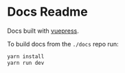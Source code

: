 # Docs Readme

Docs built with [vuepress](https://v1.vuepress.vuejs.org/).

To build docs from the `./docs` repo run:

```bash
yarn install
yarn run dev
```
